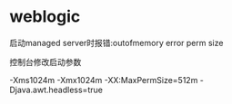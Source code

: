 # weblogic

启动managed server时报错:outofmemory error  perm size

控制台修改启动参数

-Xms1024m -Xmx1024m -XX:MaxPermSize=512m -Djava.awt.headless=true



